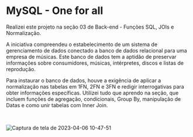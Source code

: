 # MySQL - One for all

Realizei este projeto na seção 03 de Back-end - Funções SQL, JOIs e Normalização. 

A iniciativa compreendeu o estabelecimento de um sistema de gerenciamento de dados conectado a banco de dados relacional para uma empresa de músicas. Este banco de dados tem a aptidão de preservar informações sobre consumidores, músicas, intérpretes, discos e listas de reprodução.

Para instaurar o banco de dados, houve a exigência de aplicar a normalização nas tabelas em 1FN, 2FN e 3FN e redigir interrogativas para obter informações específicas. Utilizei tudo que aprendo na seção, que incluem funções de agregação, condicionais, Group By, manipulação de Datas e como unir tabelas com Inner Join.

</br>


![Captura de tela de 2023-04-06 10-47-51](https://user-images.githubusercontent.com/112522719/230399386-e2453d01-01d5-4edd-87e2-a40ba459213f.png)
